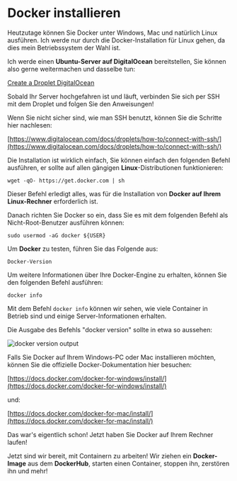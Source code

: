 # Docker installieren

Heutzutage können Sie Docker unter Windows, Mac und natürlich Linux ausführen. Ich werde nur durch die Docker-Installation für Linux gehen, da dies mein Betriebssystem der Wahl ist.

Ich werde einen **Ubuntu-Server auf DigitalOcean** bereitstellen, Sie können also gerne weitermachen und dasselbe tun:

[Create a Droplet DigitalOcean](https://docs.digitalocean.com/products/droplets/how-to/create)

Sobald Ihr Server hochgefahren ist und läuft, verbinden Sie sich per SSH mit dem Droplet und folgen Sie den Anweisungen!

Wenn Sie nicht sicher sind, wie man SSH benutzt, können Sie die Schritte hier nachlesen:

[https://www.digitalocean.com/docs/droplets/how-to/connect-with-ssh/](https://www.digitalocean.com/docs/droplets/how-to/connect-with-ssh/)

Die Installation ist wirklich einfach, Sie können einfach den folgenden Befehl ausführen, er sollte auf allen gängigen **Linux**-Distributionen funktionieren:

```
wget -qO- https://get.docker.com | sh
```

Dieser Befehl erledigt alles, was für die Installation von **Docker auf Ihrem Linux-Rechner** erforderlich ist.

Danach richten Sie Docker so ein, dass Sie es mit dem folgenden Befehl als Nicht-Root-Benutzer ausführen können:

```
sudo usermod -aG docker ${USER}
```

Um **Docker** zu testen, führen Sie das Folgende aus:

```
Docker-Version
```

Um weitere Informationen über Ihre Docker-Engine zu erhalten, können Sie den folgenden Befehl ausführen:

```
docker info
```

Mit dem Befehl ``docker info`` können wir sehen, wie viele Container in Betrieb sind und einige Server-Informationen erhalten.

Die Ausgabe des Befehls "docker version" sollte in etwa so aussehen:

![docker version output](https://imgur.com/tuGSemS.png)

Falls Sie Docker auf Ihrem Windows-PC oder Mac installieren möchten, können Sie die offizielle Docker-Dokumentation hier besuchen:

[https://docs.docker.com/docker-for-windows/install/](https://docs.docker.com/docker-for-windows/install/)

und:

[https://docs.docker.com/docker-for-mac/install/](https://docs.docker.com/docker-for-mac/install/)

Das war's eigentlich schon! Jetzt haben Sie Docker auf Ihrem Rechner laufen!

Jetzt sind wir bereit, mit Containern zu arbeiten! Wir ziehen ein **Docker-Image** aus dem **DockerHub**, starten einen Container, stoppen ihn, zerstören ihn und mehr!